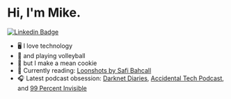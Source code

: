 # Hi, I'm Mike.

[![Linkedin Badge](https://img.shields.io/badge/-LinkedIn-0e76a8?style=flat-square&logo=Linkedin&logoColor=white)](https://linkedin.com/in/michaeltanaka)

* :desktop_computer: I love technology
* :volleyball: and playing volleyball
* :cookie: but I make a mean cookie
* :book: Currently reading: [Loonshots by Safi Bahcall](https://www.amazon.com/Loonshots-Nurture-Diseases-Transform-Industries/dp/1250185963)
* :headphones: Latest podcast obsession: [Darknet Diaries](https://darknetdiaries.com/), [Accidental Tech Podcast](https://atp.fm), and [99 Percent Invisible](https://99percentinvisible.org/)
